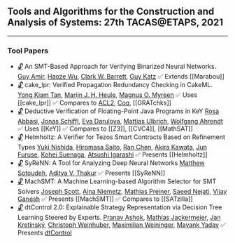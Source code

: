 ## Tools and Algorithms for the Construction and Analysis of Systems: 27th TACAS@ETAPS, 2021
---
### Tool Papers
-	[🔓](https://doi.org/10.1007/978-3-030-72013-1_11) An SMT-Based Approach for Verifying Binarized Neural Networks.
	[Guy Amir](https://dblp.org/pid/277/9596.html), [Haoze Wu](https://dblp.org/pid/195/8725-1.html), [Clark W. Barrett](https://dblp.org/pid/b/ClarkWBarrett.html), [Guy Katz](https://dblp.org/pid/23/10321.html)
	✅ Extends [[Marabou]]
-	[🔓](https://doi.org/10.1007/978-3-030-72013-1_12) cake\_lpr: Verified Propagation Redundancy Checking in CakeML.
	[Yong Kiam Tan](https://dblp.org/pid/156/7492.html), [Marijn J. H. Heule](https://dblp.org/pid/h/MarijnHeule.html), [Magnus O. Myreen](https://dblp.org/pid/92/2955.html)
	✅ Uses [[cake_lpr]]
	✅ Compares to [ACL2](../Tools/ACL2.md), [Coq](../Tools/Provers/Coq.md), [[GRATchks]]
-	[🔓](https://doi.org/10.1007/978-3-030-72013-1_13) Deductive Verification of Floating-Point Java Programs in KeY
	[Rosa Abbasi](https://dblp.org/pid/284/0754.html), [Jonas Schiffl](https://dblp.org/pid/210/8488.html), [Eva Darulova](https://dblp.org/pid/75/10322.html), [Mattias Ulbrich](https://dblp.org/pid/73/9580.html), [Wolfgang Ahrendt](https://dblp.org/pid/91/1275.html)
	✅ Uses [[KeY]]
	✅ Compares to [[Z3]], [[CVC4]], [[MathSAT]]
-	[🔓](https://doi.org/10.1007/978-3-030-72013-1_14) Helmholtz: A Verifier for Tezos Smart Contracts Based on Refinement Types
	[Yuki Nishida](https://dblp.org/pid/36/10522-1.html), [Hiromasa Saito](https://dblp.org/pid/288/1291.html), [Ran Chen](https://dblp.org/pid/95/6235.html), [Akira Kawata](https://dblp.org/pid/246/5108.html), [Jun Furuse](https://dblp.org/pid/95/2452.html), [Kohei Suenaga](https://dblp.org/pid/82/6723.html), [Atsushi Igarashi](https://dblp.org/pid/34/589.html)
	✅ Presents [[Helmholtz]]
-	[🔓](https://doi.org/10.1007/978-3-030-72013-1_15) SyReNN: A Tool for Analyzing Deep Neural Networks
	[Matthew Sotoudeh](https://dblp.org/pid/215/4310.html), [Aditya V. Thakur](https://dblp.org/pid/68/1945.html)
	✅ Presents [[SyReNN]]
-	[🔓](https://doi.org/10.1007/978-3-030-72013-1_16) MachSMT: A Machine Learning-based Algorithm Selector for SMT Solvers
	[Joseph Scott](https://dblp.org/pid/13/10056.html), [Aina Niemetz](https://dblp.org/pid/115/4373.html), [Mathias Preiner](https://dblp.org/pid/115/4371.html), [Saeed Nejati](https://dblp.org/pid/185/0665.html), [Vijay Ganesh](https://dblp.org/pid/g/VijayGanesh.html)
	✅ Presents [[MachSMT]]
	✅ Compares to [[SATzilla]]
-	[🔓](https://doi.org/10.1007/978-3-030-72013-1_17) dtControl 2.0: Explainable Strategy Representation via Decision Tree Learning Steered by Experts.
	[Pranav Ashok](https://dblp.org/pid/200/8227.html), [Mathias Jackermeier](https://dblp.org/pid/258/4958.html), [Jan Kretínský](https://dblp.org/pid/95/6511.html), [Christoph Weinhuber](https://dblp.org/pid/283/5774.html), [Maximilian Weininger](https://dblp.org/pid/194/2910.html), [Mayank Yadav](https://dblp.org/pid/190/8997.html)
	✅ Presents [dtControl](../Tools/dtControl.md)
